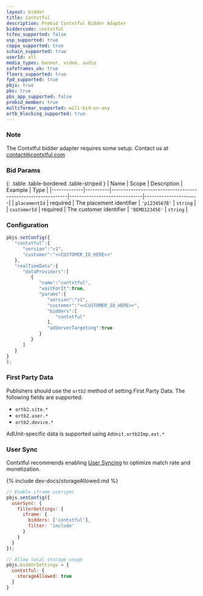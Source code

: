 ```yaml
---
layout: bidder
title: Contxtful
description: Prebid Contxtful Bidder Adapter
biddercode: contxtful
tcfeu_supported: false
usp_supported: true
coppa_supported: true
schain_supported: true
userId: all
media_types: banner, video, audio
safeframes_ok: true
floors_supported: true
fpd_supported: true 
pbjs: true
pbs: true
pbs_app_supported: false
prebid_member: true
multiformar_supported: will-bid-on-any
ortb_blocking_supported: true
---
```


### Note

The Contxtful bidder adapter requires some setup. Contact us at [contact@contxtful.com](mailto:contact@contxtful.com)

### Bid Params

{: .table .table-bordered .table-striped }
| Name        | Scope    | Description                                                | Example                      | Type                 |
|-------------|----------|------------------------------------------------------------|------------------------------|----------------------|
| `placementId`      | required | The placement identifier                                          | `'p12345678'` | `string`             |
| `customerId`      | required | The customer identifier              | `'DEMO123456'`       | `string`           |

### Configuration

```javascript
pbjs.setConfig({
   "contxtful":{
      "version":"v1",
      "customer":"<<CUSTOMER_ID_HERE>>"
   },
   "realTimeData":{
      "dataProviders":[
         {
            "name":"contxtful",
            "waitForIt":true,
            "params":{
               "version":"v1",
               "customer":"<<CUSTOMER_ID_HERE>>",
               "bidders":[
                  "contxtful"
               ],
               "adServerTargeting":true
            }
         }
      ]
   }
}
);
```

### First Party Data

Publishers should use the `ortb2` method of setting First Party Data. The following fields are supported:
- `ortb2.site.*`
- `ortb2.user.*`
- `ortb2.device.*`

AdUnit-specific data is supported using `AdUnit.ortb2Imp.ext.*`

### User Sync
Contxtful recommends enabling [User Syncing](https://docs.prebid.org/dev-docs/publisher-api-reference/setConfig.html#setConfig-Configure-User-Syncing) to optimize match rate and monetization.

{% include dev-docs/storageAllowed.md %}

```javascript
// Enable iframe usersync 
pbjs.setConfig({
  userSync: {
    filterSettings: {
      iframe: {
        bidders: ['contxtful'],
        filter: 'include'
      }
    }
  }
});

// Allow local storage usage
pbjs.bidderSettings = {
  contxtful: {
    storageAllowed: true
  }
}
```
